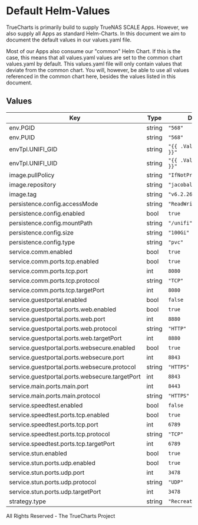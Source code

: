 # Default Helm-Values

TrueCharts is primarily build to supply TrueNAS SCALE Apps.
However, we also supply all Apps as standard Helm-Charts. In this document we aim to document the default values in our values.yaml file.

Most of our Apps also consume our "common" Helm Chart.
If this is the case, this means that all values.yaml values are set to the common chart values.yaml by default. This values.yaml file will only contain values that deviate from the common chart.
You will, however, be able to use all values referenced in the common chart here, besides the values listed in this document.

## Values

| Key | Type | Default | Description |
|-----|------|---------|-------------|
| env.PGID | string | `"568"` |  |
| env.PUID | string | `"568"` |  |
| envTpl.UNIFI_GID | string | `"{{ .Values.env.PUID }}"` |  |
| envTpl.UNIFI_UID | string | `"{{ .Values.env.PGID }}"` |  |
| image.pullPolicy | string | `"IfNotPresent"` |  |
| image.repository | string | `"jacobalberty/unifi"` |  |
| image.tag | string | `"v6.2.26"` |  |
| persistence.config.accessMode | string | `"ReadWriteOnce"` |  |
| persistence.config.enabled | bool | `true` |  |
| persistence.config.mountPath | string | `"/unifi"` |  |
| persistence.config.size | string | `"100Gi"` |  |
| persistence.config.type | string | `"pvc"` |  |
| service.comm.enabled | bool | `true` |  |
| service.comm.ports.tcp.enabled | bool | `true` |  |
| service.comm.ports.tcp.port | int | `8080` |  |
| service.comm.ports.tcp.protocol | string | `"TCP"` |  |
| service.comm.ports.tcp.targetPort | int | `8080` |  |
| service.guestportal.enabled | bool | `false` |  |
| service.guestportal.ports.web.enabled | bool | `true` |  |
| service.guestportal.ports.web.port | int | `8880` |  |
| service.guestportal.ports.web.protocol | string | `"HTTP"` |  |
| service.guestportal.ports.web.targetPort | int | `8880` |  |
| service.guestportal.ports.websecure.enabled | bool | `true` |  |
| service.guestportal.ports.websecure.port | int | `8843` |  |
| service.guestportal.ports.websecure.protocol | string | `"HTTPS"` |  |
| service.guestportal.ports.websecure.targetPort | int | `8843` |  |
| service.main.ports.main.port | int | `8443` |  |
| service.main.ports.main.protocol | string | `"HTTPS"` |  |
| service.speedtest.enabled | bool | `false` |  |
| service.speedtest.ports.tcp.enabled | bool | `true` |  |
| service.speedtest.ports.tcp.port | int | `6789` |  |
| service.speedtest.ports.tcp.protocol | string | `"TCP"` |  |
| service.speedtest.ports.tcp.targetPort | int | `6789` |  |
| service.stun.enabled | bool | `true` |  |
| service.stun.ports.udp.enabled | bool | `true` |  |
| service.stun.ports.udp.port | int | `3478` |  |
| service.stun.ports.udp.protocol | string | `"UDP"` |  |
| service.stun.ports.udp.targetPort | int | `3478` |  |
| strategy.type | string | `"Recreate"` |  |

All Rights Reserved - The TrueCharts Project
